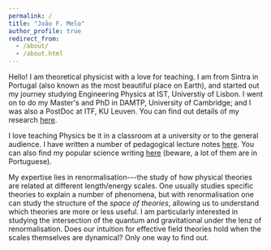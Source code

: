 ```yaml
---
permalink: /
title: "João F. Melo"
author_profile: true
redirect_from: 
  - /about/
  - /about.html
---
```


Hello! I am theoretical physicist with a love for teaching. I am from Sintra in Portugal (also known as the most beautiful place on Earth), and started out my journey studying Engineering Physics at IST, Universtiy of Lisbon. I went on to do my Master's and PhD in DAMTP, University of Cambridge; and I was also a PostDoc at ITF, KU Leuven. You can find out details of my research [here](https://joaofmelo.github.io/publications). 

I love teaching Physics be it in a classroom at a university or to the general audience. I have written a number of pedagogical lecture notes [here](https://joaofmelo.github.io/lecture-notes). You can also find my popular science writing [here](https://joaofmelo.github.io/outreach) (beware, a lot of them are in Portuguese).

My expertise lies in renormalisation---the study of how physical theories are related at different length/energy scales. One usually studies specific theories to explain a number of phenomena, but with renormalisation one can study the structure of the *space of theories*, allowing us to understand which theories are more or less useful. I am particularly interested in studying the intersection of the quantum and gravitational under the lenz of renormalisation. Does our intuition for effective field theories hold when the scales themselves are dynamical? Only one way to find out.